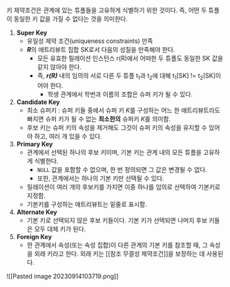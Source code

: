 키 제약조건은 관계에 있는 튜플들을 고유하게 식별하기 위한 것이다. 즉, 어떤 두 튜플이 동일한 키 값을 가질 수 없다는 것을 의미한다.
1. **Super Key**
	- 유일성 제약 조건(uniqueness constraints) 만족
	- ***R***의 애트리뷰트 집합 SK로서 다음의 성질을 만족해야 한다.
		- 모든 유효한 릴레이션 인스턴스 r(R)에서 어떠한 두 튜플도 동일한 SK 값을 같지 않아야 한다.
		- 즉, ***r(R)*** 내의 임의의 서로 다른 두 튜플 t<sub>1</sub>과 t<sub>2</sub>에 대해 t<sub>1</sub>[SK] != t<sub>2</sub>[SK]이어야 한다.
			- 학생 관계에서 학번과 이름의 조합은 슈퍼 키가 될 수 있다.
1. **Candidate Key**
	- 최소 슈퍼키 : 슈퍼 키들 중에서 슈퍼 키 *K*를 구성하는 어느 한 애트리뷰트라도 빠지면 슈퍼 키가 될 수 없는 **최소한의** 슈퍼키 *K*를 의미함.
	- 후보 키는 슈퍼 키의 속성을 제거해도 그것이 슈퍼 키의 속성을 유지할 수 있어야 하고, 여러 개 있을 수 있다.
2. **Primary Key**
	- 관계에서 선택된 하나의 후보 키이며, 기본 키는 관계 내의 모든 튜플을 고유하게 식별한다.
		- `NULL` 값을 포함할 수 없으며, 한 번 정의되면 그 값은 변경될 수 없다.
		- 또한, 관계에서는 하나의 기본 키만 선택될 수 있다.
	- 릴레이션이 여러 개의 후보키를 가지면 이중 하나를 임의로 선택하여 기본키로 지정함.
	- 기본키를 구성하는 애트리뷰트는 밑줄로 표시함.
4. **Alternate Key**
	- 기본 키로 선택되지 않은 후보 키들이다. 기본 키가 선택되면 나머지 후보 키들은 모두 대체 키가 된다.
5. **Foreign Key**
	- 한 관계에서 속성(또는 속성 집합)이 다른 관계의 기본 키를 참조할 때, 그 속성을 외래 키라고 한다. 외래 키는 [[참조 무결성 제약조건]]을 보장하는 데 사용된다.


![[Pasted image 20230914103719.png]]